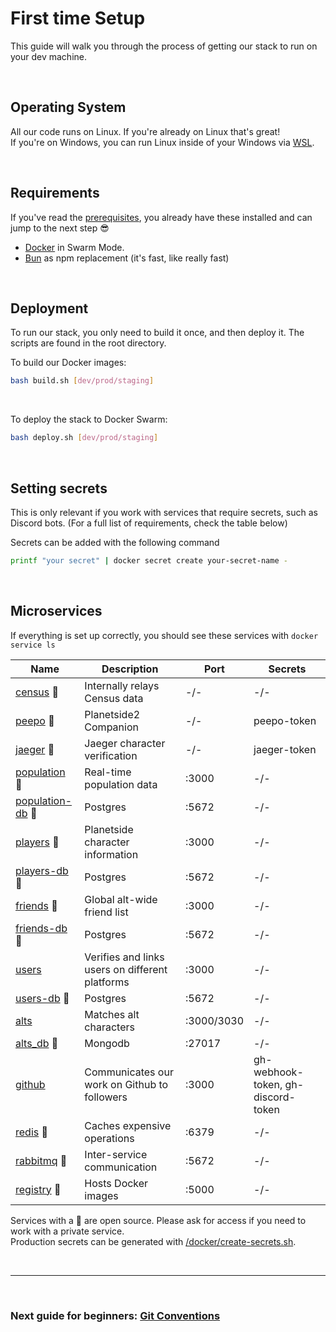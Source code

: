 # First time Setup

This guide will walk you through the process of getting our stack to run on your dev machine.

<br>

## Operating System

All our code runs on Linux. If you're already on Linux that's great!<br>
If you're on Windows, you can run Linux inside of your Windows via [WSL](https://learn.microsoft.com/en-us/windows/wsl/install).

<br>

## Requirements

If you've read the [prerequisites](./Prerequisites.md), you already have these installed and can jump to the next step 😎

- [Docker](https://www.docker.com/) in Swarm Mode.
- [Bun](https://bun.sh/) as npm replacement (it's fast, like really fast)

<br>

## Deployment

To run our stack, you only need to build it once, and then deploy it. The scripts are found in the root directory.
<br>

To build our Docker images:

```sh
bash build.sh [dev/prod/staging]
```

<br>

To deploy the stack to Docker Swarm:

```sh
bash deploy.sh [dev/prod/staging]
```

<br>

## Setting secrets

This is only relevant if you work with services that require secrets, such as Discord bots. (For a full list of requirements, check the table below)
<br>

Secrets can be added with the following command

```sh
printf "your secret" | docker secret create your-secret-name -
```

<br>

## Microservices

If everything is set up correctly, you should see these services with `docker service ls`

| Name                                                        | Description                                     | Port       | Secrets                            |
| ----------------------------------------------------------- | ----------------------------------------------- | ---------- | ---------------------------------- |
| [census](/services/census/) 🔹                              | Internally relays Census data                   | -/-        | -/-                                |
| [peepo](/services/peepo/) 🔹                                | Planetside2 Companion                           | -/-        | peepo-token                        |
| [jaeger](/services/jaeger/) 🔹                              | Jaeger character verification                   | -/-        | jaeger-token                       |
| [population](/services/population/) 🔹                      | Real-time population data                       | :3000      | -/-                                |
| [population-db](https://github.com/postgres/postgres) 🔹    | Postgres                                        | :5672      | -/-                                |
| [players](/services/players/) 🔹                            | Planetside character information                | :3000      | -/-                                |
| [players-db](https://github.com/postgres/postgres) 🔹       | Postgres                                        | :5672      | -/-                                |
| [friends](/services/players/) 🔹                            | Global alt-wide friend list                     | :3000      | -/-                                |
| [friends-db](https://github.com/postgres/postgres) 🔹       | Postgres                                        | :5672      | -/-                                |
| [users](/services/users/)                                   | Verifies and links users on different platforms | :3000      | -/-                                |
| [users-db](https://github.com/postgres/postgres) 🔹         | Postgres                                        | :5672      | -/-                                |
| [alts](https://github.com/ps2gg/ps2.gg-alts)                | Matches alt characters                          | :3000/3030 | -/-                                |
| [alts_db](https://github.com/mongodb/mongo) 🔹              | Mongodb                                         | :27017     | -/-                                |
| [github](/services/github/)                                 | Communicates our work on Github to followers    | :3000      | gh-webhook-token, gh-discord-token |
| [redis](https://github.com/redis/redis) 🔹                  | Caches expensive operations                     | :6379      | -/-                                |
| [rabbitmq](https://github.com/rabbitmq/rabbitmq-server) 🔹  | Inter-service communication                     | :5672      | -/-                                |
| [registry](https://github.com/distribution/distribution) 🔹 | Hosts Docker images                             | :5000      | -/-                                |

Services with a 🔹 are open source. Please ask for access if you need to work with a private service.<br>
Production secrets can be generated with [/docker/create-secrets.sh](/docker/create-secrets.sh).

<br>

---

<br>

### Next guide for beginners: [Git Conventions](/docs/Git-Conventions.md)
